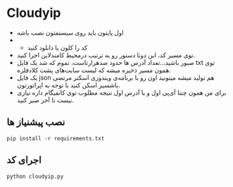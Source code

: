 # Cloudyip
- اول پایتون باید روی سیستمتون نصب باشه
- - کد را کلون یا دانلود کنید
- توی مسیر کد، این دوتا دستور رو به ترتیب درمحیط کامندلاین اجرا کنید.
- صبور باشید...تعداد آدرس ها حدود صدهزارتاست، تموم که شد یک فایل txt توی همون مسیر ذخیره میشه که لیست سایت‌های پشت کلادفلره. 
- یک فایل json هم تولید میشه میتونید اون رو با برنامه‌ی ویندوزی اسکنر مرتضی باشسیز اسکن کنید با توجه به اپراتورتون.
- برای من همون چنتا آی‌پی اول و یا آدرس اول نتیجه‌ مطلوب توی کانفیگام داره نیازی نیست تا آخر صبر کنید. 

نصب پیشنیاز ها
--------
```
pip install -r requirements.txt
```
اجرای کد
-------
```
python cloudyip.py
```

